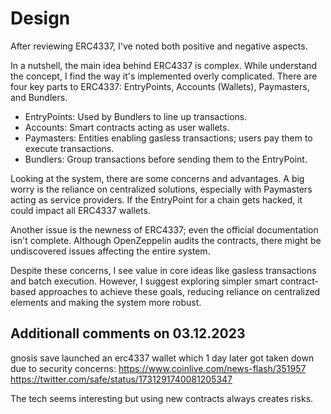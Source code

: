 # Design
After reviewing ERC4337, I've noted both positive and negative aspects.

In a nutshell, the main idea behind ERC4337 is complex. 
While understand the concept, I find the way it's implemented overly complicated. There are four key parts to ERC4337: EntryPoints, Accounts (Wallets), Paymasters, and Bundlers.

- EntryPoints: Used by Bundlers to line up transactions.
- Accounts: Smart contracts acting as user wallets.
- Paymasters: Entities enabling gasless transactions; users pay them to execute transactions.
- Bundlers: Group transactions before sending them to the EntryPoint.

Looking at the system, there are some concerns and advantages. A big worry is the reliance on centralized solutions, especially with Paymasters acting as service providers. If the EntryPoint for a chain gets hacked, it could impact all ERC4337 wallets.

Another issue is the newness of ERC4337; even the official documentation isn't complete. Although OpenZeppelin audits the contracts, there might be undiscovered issues affecting the entire system.

Despite these concerns, I see value in core ideas like gasless transactions and batch execution. However, I suggest exploring simpler smart contract-based approaches to achieve these goals, reducing reliance on centralized elements and making the system more robust.

## Additionall comments on 03.12.2023

gnosis save launched an erc4337 wallet which 1 day later got taken down due to security concerns:
https://www.coinlive.com/news-flash/351957
https://twitter.com/safe/status/1731291740081205347

The tech seems interesting but using new contracts always creates risks.
